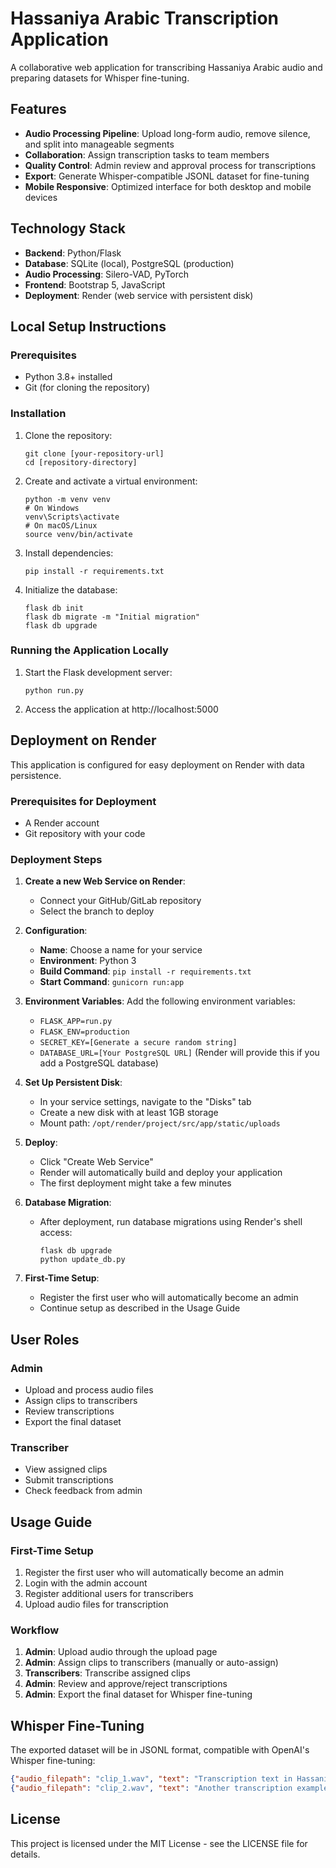 # Hassaniya Arabic Transcription Application

A collaborative web application for transcribing Hassaniya Arabic audio and preparing datasets for Whisper fine-tuning.

## Features

- **Audio Processing Pipeline**: Upload long-form audio, remove silence, and split into manageable segments
- **Collaboration**: Assign transcription tasks to team members
- **Quality Control**: Admin review and approval process for transcriptions
- **Export**: Generate Whisper-compatible JSONL dataset for fine-tuning
- **Mobile Responsive**: Optimized interface for both desktop and mobile devices

## Technology Stack

- **Backend**: Python/Flask
- **Database**: SQLite (local), PostgreSQL (production)
- **Audio Processing**: Silero-VAD, PyTorch
- **Frontend**: Bootstrap 5, JavaScript
- **Deployment**: Render (web service with persistent disk)

## Local Setup Instructions

### Prerequisites

- Python 3.8+ installed
- Git (for cloning the repository)

### Installation

1. Clone the repository:
   ```
   git clone [your-repository-url]
   cd [repository-directory]
   ```

2. Create and activate a virtual environment:
   ```
   python -m venv venv
   # On Windows
   venv\Scripts\activate
   # On macOS/Linux
   source venv/bin/activate
   ```

3. Install dependencies:
   ```
   pip install -r requirements.txt
   ```

4. Initialize the database:
   ```
   flask db init
   flask db migrate -m "Initial migration"
   flask db upgrade
   ```

### Running the Application Locally

1. Start the Flask development server:
   ```
   python run.py
   ```

2. Access the application at http://localhost:5000

## Deployment on Render

This application is configured for easy deployment on Render with data persistence.

### Prerequisites for Deployment

- A Render account
- Git repository with your code

### Deployment Steps

1. **Create a new Web Service on Render**:
   - Connect your GitHub/GitLab repository
   - Select the branch to deploy

2. **Configuration**:
   - **Name**: Choose a name for your service
   - **Environment**: Python 3
   - **Build Command**: `pip install -r requirements.txt`
   - **Start Command**: `gunicorn run:app`

3. **Environment Variables**:
   Add the following environment variables:
   - `FLASK_APP=run.py`
   - `FLASK_ENV=production`
   - `SECRET_KEY=[Generate a secure random string]`
   - `DATABASE_URL=[Your PostgreSQL URL]` (Render will provide this if you add a PostgreSQL database)

4. **Set Up Persistent Disk**:
   - In your service settings, navigate to the "Disks" tab
   - Create a new disk with at least 1GB storage
   - Mount path: `/opt/render/project/src/app/static/uploads`

5. **Deploy**:
   - Click "Create Web Service"
   - Render will automatically build and deploy your application
   - The first deployment might take a few minutes

6. **Database Migration**:
   - After deployment, run database migrations using Render's shell access:
     ```
     flask db upgrade
     python update_db.py
     ```

7. **First-Time Setup**:
   - Register the first user who will automatically become an admin
   - Continue setup as described in the Usage Guide

## User Roles

### Admin

- Upload and process audio files
- Assign clips to transcribers
- Review transcriptions
- Export the final dataset

### Transcriber

- View assigned clips
- Submit transcriptions
- Check feedback from admin

## Usage Guide

### First-Time Setup

1. Register the first user who will automatically become an admin
2. Login with the admin account
3. Register additional users for transcribers
4. Upload audio files for transcription

### Workflow

1. **Admin**: Upload audio through the upload page
2. **Admin**: Assign clips to transcribers (manually or auto-assign)
3. **Transcribers**: Transcribe assigned clips
4. **Admin**: Review and approve/reject transcriptions
5. **Admin**: Export the final dataset for Whisper fine-tuning

## Whisper Fine-Tuning

The exported dataset will be in JSONL format, compatible with OpenAI's Whisper fine-tuning:

```json
{"audio_filepath": "clip_1.wav", "text": "Transcription text in Hassaniya Arabic"}
{"audio_filepath": "clip_2.wav", "text": "Another transcription example"}
```

## License

This project is licensed under the MIT License - see the LICENSE file for details.
